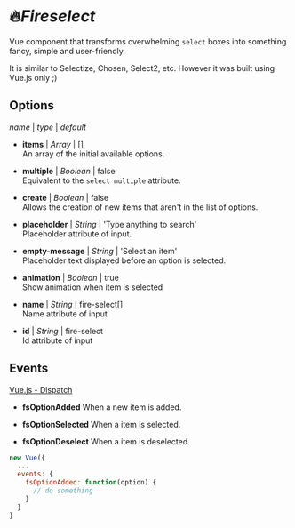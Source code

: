 # 🔥_Fireselect_

Vue component that transforms overwhelming `select` boxes into something fancy, simple and user-friendly.

It is similar to Selectize, Chosen, Select2, etc. However it was built using Vue.js only ;)

## Options
*name* | *type* | *default*  

- **items** | *Array* | []  
    An array of the initial available options.  

- **multiple** | *Boolean* | false  
    Equivalent to the `select multiple` attribute.  

- **create** | *Boolean* | false  
    Allows the creation of new items that aren't in the list of options.    

- **placeholder** | *String* | 'Type anything to search'  
    Placeholder attribute of input.  

- **empty-message** | *String* | 'Select an item'  
    Placeholder text displayed before an option is selected.

- **animation** | *Boolean* | true  
    Show animation when item is selected  

- **name** | *String* | fire-select[]  
    Name attribute of input  

- **id** | *String* | fire-select  
    Id attribute of input


## Events
[Vue.js - Dispatch](http://vuejs.org/api/#vm-dispatch)

- **fsOptionAdded**
When a new item is added.

- **fsOptionSelected**
When a item is selected.

- **fsOptionDeselect**
When a item is deselected.

```js
new Vue({
  ...
  events: {
    fsOptionAdded: function(option) {
      // do something
    }
  }
}
```
